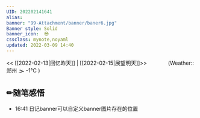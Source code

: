 ```yaml
---
UID: 202202141641 
alias:
banner: "99-Attachment/banner/baner6.jpg"
Banner style: Solid
banner_icon:  😎
cssclass: mynote,noyaml
updated: 2022-03-09 14:40
---
```

<< [[2022-02-13|回忆昨天]] | [[2022-02-15|展望明天]]>>　　　　(Weather::郑州 🌫  -1°C
)

## ✏随笔感悟


- 16:41 日记banner可以自定义banner图片存在的位置